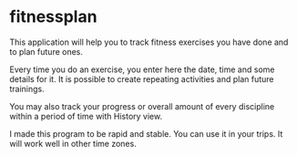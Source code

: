 fitnessplan
===========

This application will help you to track fitness exercises you have done and to plan future ones. 

Every time you do an exercise, you enter here the date, time and some details for it. It is possible to create repeating activities and plan future trainings. 

You may also track your progress or overall amount of every discipline within a period of time with History view. 

I made this program to be rapid and stable. You can use it in your trips. It will work well in other time zones.
